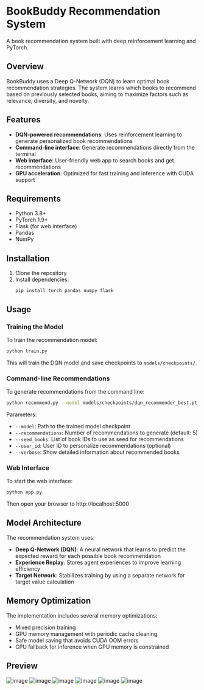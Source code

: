 # BookBuddy Recommendation System

A book recommendation system built with deep reinforcement learning and PyTorch.

## Overview

BookBuddy uses a Deep Q-Network (DQN) to learn optimal book recommendation strategies. The system learns which books to recommend based on previously selected books, aiming to maximize factors such as relevance, diversity, and novelty.

## Features

- **DQN-powered recommendations**: Uses reinforcement learning to generate personalized book recommendations
- **Command-line interface**: Generate recommendations directly from the terminal
- **Web interface**: User-friendly web app to search books and get recommendations
- **GPU acceleration**: Optimized for fast training and inference with CUDA support

## Requirements

- Python 3.8+
- PyTorch 1.9+
- Flask (for web interface)
- Pandas
- NumPy

## Installation

1. Clone the repository
2. Install dependencies:
   ```
   pip install torch pandas numpy flask
   ```

## Usage

### Training the Model

To train the recommendation model:

```bash
python train.py
```

This will train the DQN model and save checkpoints to `models/checkpoints/`.

### Command-line Recommendations

To generate recommendations from the command line:

```bash
python recommend.py --model models/checkpoints/dqn_recommender_best.pt --recommendations 5 --seed_books 1234 5678
```

Parameters:

- `--model`: Path to the trained model checkpoint
- `--recommendations`: Number of recommendations to generate (default: 5)
- `--seed_books`: List of book IDs to use as seed for recommendations
- `--user_id`: User ID to personalize recommendations (optional)
- `--verbose`: Show detailed information about recommended books

### Web Interface

To start the web interface:

```bash
python app.py
```

Then open your browser to http://localhost:5000

## Model Architecture

The recommendation system uses:

- **Deep Q-Network (DQN)**: A neural network that learns to predict the expected reward for each possible book recommendation
- **Experience Replay**: Stores agent experiences to improve learning efficiency
- **Target Network**: Stabilizes training by using a separate network for target value calculation

## Memory Optimization

The implementation includes several memory optimizations:

- Mixed precision training
- GPU memory management with periodic cache cleaning
- Safe model saving that avoids CUDA OOM errors
- CPU fallback for inference when GPU memory is constrained

## Preview
![image](https://github.com/user-attachments/assets/05cf4778-6bfa-4610-8c73-9920ea811600) ![image](https://github.com/user-attachments/assets/b5813a93-81cf-4ba9-8964-c81796285ac7)
![image](https://github.com/user-attachments/assets/28ed8773-ef86-4917-a33d-9a52381813b7) ![image](https://github.com/user-attachments/assets/9010e581-5b97-4baa-b398-23e629dab333)
![image](https://github.com/user-attachments/assets/9709bfa3-d3e5-4257-86e6-228d417a732a) ![image](https://github.com/user-attachments/assets/0ae4a25a-15eb-4f3d-b680-cf773f2f1d2b)

